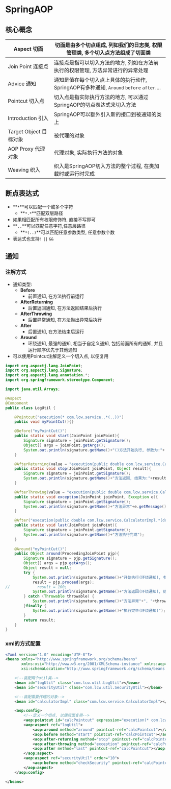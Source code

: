 # SpringAOP

## 核心概念

| Aspect 切面            | 切面是由多个切点组成, 列如我们的日志类, 权限管理类, 多个切入点方法组成了切面类 |
| ---------------------- | ------------------------------------------------------------ |
| Join Point 连接点      | 连接点是指可以切入方法的地方, 列如在方法前执行的权限管理, 方法异常进行的异常处理 |
| Advice 通知            | 通知是值在每个切入点上具体的执行动作, SpringAOP有多种通知, `Around` `before` `after`.... |
| Pointcut 切入点        | 切入点是指实际执行方法的地方, 可以通过SpringAOP的切点表达式来切入方法 |
| Introduction 引入      | SpringAOP可以额外引入新的接口到被通知的类上                  |
| Target Object 目标对象 | 被代理的对象                                                 |
| AOP Proxy 代理对象     | 代理对象, 实际执行方法的对象                                 |
| Weaving 织入           | 织入是SpringAOP切入方法的整个过程, 在类加载时或运行时完成    |

## 断点表达式

- **`*`**可以匹配一个或多个字符
  - **`*.*`**匹配双层路径
- 如果相匹配所有权限修饰符, 直接不写即可
- **`..`**可以匹配任意字符,任意层路径
  - **`*(..)`**可以匹配任意参数类型, 任意参数个数
- 表达式也支持`!` `||` `&&`

## 通知

### 注解方式

- 通知类型:
  - **Before**
    - 前置通知, 在方法执行前运行
  - **AfterReturning**
    - 后置返回通知, 在方法返回结果后执行
  - **AfterThrowing**
    - 后置异常通知, 在方法抛出异常后执行
  - **After**
    - 后置通知, 在方法结束后运行
  - **Around**
    - 环绕通知, 最强的通知, 相当于自定义通知, 包括前面所有的通知, 并且运行顺序优先于其他通知
- 可以使用Pointcut注解定义一个切入点, 以便复用

```java
import org.aspectj.lang.JoinPoint;
import org.aspectj.lang.Signature;
import org.aspectj.lang.annotation.*;
import org.springframework.stereotype.Component;

import java.util.Arrays;

@Aspect
@Component
public class LogUtil {

    @Pointcut("execution(* com.lcw.service..*(..))")
    public void myPointCut(){}

    @Before("myPointCut()")
    public static void start(JoinPoint joinPoint){
        Signature signature = joinPoint.getSignature();
        Object[] args = joinPoint.getArgs();
        System.out.println(signature.getName()+"()方法开始执行, 参数为:"+ Arrays.asList(args));
    }

    @AfterReturning(value = "execution(public double com.lcw.service.CalculatorImpl.*(double, double))", returning = "result")
    public static void stop(JoinPoint joinPoint, Object result){
        Signature signature = joinPoint.getSignature();
        System.out.println(signature.getName()+"方法返回, 结果为:"+result);
    }

    @AfterThrowing(value = "execution(public double com.lcw.service.CalculatorImpl.*(double, double))", throwing = "e")
    public static void exception(JoinPoint joinPoint, Exception e){
        Signature signature = joinPoint.getSignature();
        System.out.println(signature.getName()+"方法异常"+e.getMessage());
    }

    @After("execution(public double com.lcw.service.CalculatorImpl.*(double, double))")
    public static void last(JoinPoint joinPoint){
        Signature signature = joinPoint.getSignature();
        System.out.println(signature.getName()+"方法执行完成");
    }
    
    @Around("myPointCut()")
    public Object around(ProceedingJoinPoint pjp){
        Signature signature = pjp.getSignature();
        Object[] args = pjp.getArgs();
        Object result = null;
        try {
            System.out.println(signature.getName()+"开始执行(环绕通知), 参数为:"+Arrays.asList(args));
            result = pjp.proceed(args);
//            result = 100;
            System.out.println(signature.getName()+"方法返回(环绕通知), 结果为:"+result);
        } catch (Throwable throwable) {
            System.out.println(signature.getName()+"方法异常"+", "+throwable.getMessage());
        }finally {
            System.out.println(signature.getName()+"执行完毕(环绕通知)");
        }
        return result;
    }
}

```

### xml的方式配置

```xml
<?xml version="1.0" encoding="UTF-8"?>
<beans xmlns="http://www.springframework.org/schema/beans"
       xmlns:xsi="http://www.w3.org/2001/XMLSchema-instance" xmlns:aop="http://www.springframework.org/schema/aop"
       xsi:schemaLocation="http://www.springframework.org/schema/beans http://www.springframework.org/schema/beans/spring-beans.xsd http://www.springframework.org/schema/aop https://www.springframework.org/schema/aop/spring-aop.xsd">

    <!--装配两个util类-->
    <bean id="logUtil" class="com.lcw.util.LogUtil"></bean>
    <bean id="securityUtil" class="com.lcw.util.SecurityUtil"></bean>

    <!--装配需要代理的对象-->
    <bean id="calculatorImpl" class="com.lcw.service.CalculatorImpl"></bean>

    <aop:config>
        <!--定义一个切点, 以便后面复用-->
        <aop:pointcut id="calcPointcut" expression="execution(* com.lcw.service..*(..))"/>
        <aop:aspect ref="logUtil">
            <aop:around method="around" pointcut-ref="calcPointcut"></aop:around>
            <aop:before method="start" pointcut-ref="calcPointcut"></aop:before>
            <aop:after-returning method="stop" pointcut-ref="calcPointcut" returning="result"></aop:after-returning>
            <aop:after-throwing method="exception" pointcut-ref="calcPointcut" throwing="e"></aop:after-throwing>
            <aop:after method="last" pointcut-ref="calcPointcut"></aop:after>
        </aop:aspect>
        <aop:aspect ref="securityUtil" order="10">
            <aop:before method="checkSecurity" pointcut-ref="calcPointcut"></aop:before>
        </aop:aspect>
    </aop:config>

</beans>
```

